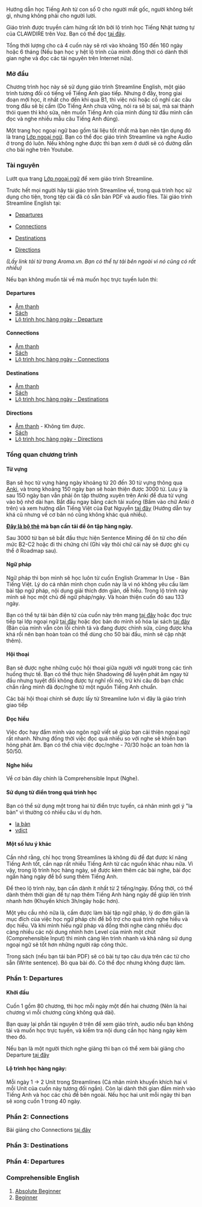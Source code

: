 Hướng dẫn học Tiếng Anh từ con số 0 cho người mất gốc, người không biết gì, nhưng không phải cho người lười.

Giáo trình được truyền cảm hứng rất lớn bởi lộ trình học Tiếng Nhật tương tự của CLAWDIRE trên Voz. Bạn có thể đọc [tại đây](https://voz.vn/t/tong-hop-tat-tan-tat-ve-tieng-nhat-tai-lieu-phuong-phap-hoc-lo-trinh-noi-hoc.18585/).

Tổng thời lượng cho cả 4 cuốn này sẽ rơi vào khoảng 150 đến 160 ngày hoặc 6 tháng (Nếu bạn học y hệt lộ trình của mình đồng thời có dành thời gian nghe và đọc các tài nguyên trên Internet nữa).

### Mở đầu

Chương trình học này sẽ sử dụng giáo trình Streamline English, một giáo trình tương đối có tiếng về Tiếng Anh giao tiếp. Nhưng ở đây, trong giai đoạn mới học, ít nhất cho đến khi qua B1, thì việc nói hoặc cố nghĩ các câu trong đầu sẽ bị cấm (Do Tiếng Anh chưa vững, nói ra sẽ bị sai, mà sai thành thói quen thì khó sửa, nên muốn Tiếng Anh của mình đúng từ đầu mình cần đọc và nghe nhiều mẫu câu Tiếng Anh đúng). 

Một trang học ngoại ngữ bao gồm tài liệu tốt nhất mà bạn nên tận dụng đó là trang [Lớp ngoại ngữ](http://lopngoaingu.com/). Bạn có thể đọc giáo trình Streamline và nghe Audio ở trong đó luôn. Nếu không nghe được thì bạn xem ở dưới sẽ có đường dẫn cho bài nghe trên Youtube.

### Tài nguyên 
Lướt qua trang [Lớp ngoại ngữ](http://lopngoaingu.com/) để xem giáo trình Streamline.

Trước hết mọi người hãy tải giáo trình Streamline về, trong quá trình học sử dụng cho tiện, trong tệp cài đã có sẵn bản PDF và audio files. Tải giáo trình Streamline English tại:

- [Departures](http://www.mediafire.com/file/f07ana7t24d90h1/1st_Steamline+english+Departures.zip)

- [Connections](http://www.mediafire.com/file/qwwpbdc9ibi36av/2st_Steamline+english+Connections.zip)

- [Destinations](http://www.mediafire.com/file/s10dpa5eggddc14/3rd_Steamline+english+Destinations.zip)

- [Directions](http://www.mediafire.com/file/wdu97gw7bc1bu33/4th_Steamline+english+Directions.zip)

_(Lấy link tải từ trang Aroma.vn. Bạn có thể tự tải bên ngoài vì nó cũng có rất nhiều)_ 

Nếu bạn không muốn tải về mà muốn học trực tuyến luôn thì:

#### Departures
- [Âm thanh](https://www.youtube.com/playlist?list=PL1E4A30693094D8AD)
- [Sách](http://lopngoaingu.com/listening/streamline-english/Departure/index.php)
- [Lộ trình học hàng ngày - Departure](departures.md)

#### Connections
- [Âm thanh](https://www.youtube.com/playlist?list=PLC6055FEEE8C855BA)
- [Sách](http://lopngoaingu.com/listening/streamline-english/Connections/index.php)
- [Lộ trình học hàng ngày - Connections](connections.md)

#### Destinations
- [Âm thanh](https://www.youtube.com/playlist?list=PLF26D0BB50072C4B5)
- [Sách](http://lopngoaingu.com/listening/streamline-english/Destinations/index.php)
- [Lộ trình học hàng ngày - Destinations](destinations.md)

#### Directions
- [Âm thanh]() - Không tìm được.
- [Sách](http://lopngoaingu.com/listening/streamline-english/Directions/index.php)
- [Lộ trình học hàng ngày - Directions](directions.md)

### Tổng quan chương trình

#### Từ vựng
Bạn sẽ học từ vựng hàng ngày khoảng từ 20 đến 30 từ vựng thông qua [Anki](https://apps.ankiweb.net/), và trong khoảng 150 ngày bạn sẽ hoàn thiện được 3000 từ. Lưu ý là sau 150 ngày bạn vẫn phải ôn tập thường xuyên trên Anki để đưa từ vựng vào bộ nhớ dài hạn. Bắt đầu ngay bằng cách tải xuống (Bấm vào chữ Anki ở trên) và xem hướng dẫn Tiếng Việt của Đạt Nguyễn [tại đây](https://youtu.be/M9-qwsHyBrc) (Hướng dẫn tuy khá cũ nhưng về cơ bản nó cũng không khác quá nhiều).

**[Đây là bộ thẻ](https://ankivn.com/bo-the/ngoai-ngu/tieng-anh/3000-tu-vung-tieng-anh-thong-dung/) mà bạn cần tải để ôn tập hàng ngày.**

Sau 3000 từ bạn sẽ bắt đầu thực hiện Sentence Mining để ôn từ cho đến mức B2-C2 hoặc đi thi chứng chỉ (Ghi vậy thôi chứ cái này sẽ được ghi cụ thể ở Roadmap sau).

#### Ngữ pháp

Ngữ pháp thì bọn mình sẽ học luôn từ cuốn English Grammar In Use - Bản Tiếng Việt. Lý do cá nhân mình chọn cuốn này là vì nó không yêu cầu làm bài tập ngữ pháp, nội dung giải thích đơn giản, dễ hiểu. Trong lộ trình này mình sẽ học một chủ đề ngữ pháp/ngày. Và hoàn thiện cuốn đó sau 133 ngày.

Bạn có thể tự tải bản điện tử của cuốn này trên mạng [tại đây](https://efis.edu.vn/download-sach-english-grammar-in-use-130-bai-ngu-phap-tieng-anh/) hoặc đọc trực tiếp tại lớp ngoại ngữ [tại đây](http://lopngoaingu.com/grammar-in-use/index.php) hoặc đọc bản do mình số hóa lại sách [tại đây](https://daihocmo.github.io/tieng-anh/grammar-guide/) (Bản của mình vẫn còn lỗi chính tả và đang được chỉnh sửa, cũng được kha khá rồi nên bạn hoàn toàn có thể dùng cho 50 bài đầu, mình sẽ cập nhật thêm).

#### Hội thoại

Bạn sẽ được nghe những cuộc hội thoại giữa người với người trong các tình huống thực tế. Bạn có thể thực hiện Shadowing để luyện phát âm ngay từ đầu nhưng tuyệt đối không được tự nghĩ rồi nói, trừ khi câu đó bạn chắc chắn rằng mình đã đọc/nghe từ một nguồn Tiếng Anh chuẩn.

Các bài hội thoại chính sẽ được lấy từ Streamline luôn vì đây là giáo trình giao tiếp

#### Đọc hiểu
Việc đọc hay đắm mình vào ngôn ngữ viết sẽ giúp bạn cải thiện ngoại ngữ rất nhanh. Nhưng đồng thời việc đọc quá nhiều so với nghe sẽ khiến bạn hỏng phát âm. Bạn có thể chia việc đọc/nghe - 70/30 hoặc an toàn hơn là 50/50.

#### Nghe hiểu
Về cơ bản đây chính là Comprehensible Input (Nghe).

#### Sử dụng từ điển trong quá trình học
Bạn có thể sử dụng một trong hai từ điển trực tuyến, cá nhân mình gợi ý "la bàn" vì thường có nhiều câu ví dụ hơn.

- [la bàn](https://dict.laban.vn/)
- [vdict](https://vdict.com)

#### Một số lưu ý khác

Cần nhớ rằng, chỉ học trong Streamlines là không đủ để đạt được kĩ năng Tiếng Anh tốt, cần nạp rất nhiều Tiếng Anh từ các nguồn khác nhau nữa. Vì vậy, trong lộ trình học hàng ngày, sẽ được kèm thêm các bài nghe, bài đọc ngắn hàng ngày để bổ sung thêm Tiếng Anh.

Để theo lộ trình này, bạn cần dành ít nhất từ 2 tiếng/ngày. Đồng thời, có thể dành thêm thời gian để tự nạp thêm Tiếng Anh hàng ngày để giúp lên trình nhanh hơn (Khuyến khích 3h/ngày hoặc hơn).

Một yêu cầu nhỏ nữa là, cấm được làm bài tập ngữ pháp, lý do đơn giản là mục đích của việc học ngữ pháp chi để bổ trợ cho quá trình nghe hiểu và đọc hiểu. Và khi mình hiểu ngữ pháp và đồng thời nghe càng nhiều đọc càng nhiều các nội dung nhỉnh hơn Level của mình một chút (Comprehensible Input) thì mình càng lên trình nhanh và khả năng sử dụng ngoại ngữ sẽ tốt hơn những người ráp công thức.

Trong sách (nếu bạn tải bản PDF) sẽ có bài tự tạo câu dựa trên các từ cho sẵn (Write sentence). Bỏ qua bài đó. Có thể đọc nhưng không được làm.

### Phần 1: Departures

#### Khởi đầu

Cuốn 1 gồm 80 chương, thì học mỗi ngày một đến hai chương (Nên là hai chương vì mỗi chương cũng không quá dài).

Bạn quay lại phần tài nguyên ở trên để xem giáo trình, audio nếu bạn không tải và muốn học trực tuyến, và kiểm tra nội dung cần học hàng ngày kèm theo đó.

Nếu bạn là một người thích nghe giảng thì bạn có thể xem bài giảng cho Departure [tại đây](https://www.youtube.com/playlist?list=PLYL60jUJ0pUQvPw7DBp2KhP7PVy4MC0vL) 

#### Lộ trình học hàng ngày:

Mỗi ngày 1 -> 2 Unit trong Streamlines (Cá nhân mình khuyến khích hai vì mỗi Unit của cuốn này tương đối ngắn). Còn lại dành thời gian đắm mình vào Tiếng Anh và học các chủ đề bên ngoài. Nếu học hai unit mỗi ngày thì bạn sẽ xong cuốn 1 trong 40 ngày.


### Phần 2: Connections

Bài giảng cho Connections [tại đây](https://www.youtube.com/playlist?list=PLYL60jUJ0pURbiTEan4E8qJVelUREfJEe) 

### Phần 3: Destinations

### Phần 4: Departures


### Comprehensible English 

1. [Absolute Beginner](https://www.youtube.com/playlist?list=PLqE81DRO-TpEWRe-O9HuuATMxRuF6qrVx)
2. [Beginner](https://www.youtube.com/playlist?list=PLqE81DRO-TpEdaIQaWdMgDjNHihgC56nl)
